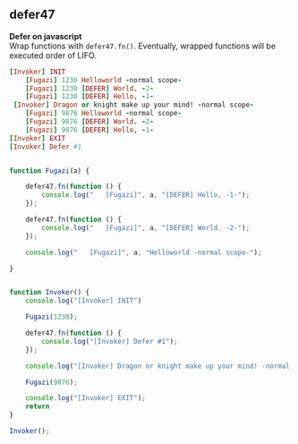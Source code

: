 ## defer47
**Defer on javascript**<br/>
Wrap functions with `defer47.fn()`. Eventually, wrapped functions will be executed order of LIFO. 


```ruby
[Invoker] INIT
    [Fugazi] 1230 Helloworld -normal scope-
    [Fugazi] 1230 [DEFER] World. -2-
    [Fugazi] 1230 [DEFER] Hello, -1-
 [Invoker] Dragon or knight make up your mind! -normal scope-
    [Fugazi] 9876 Helloworld -normal scope-
    [Fugazi] 9876 [DEFER] World. -2-
    [Fugazi] 9876 [DEFER] Hello, -1-
[Invoker] EXIT
[Invoker] Defer #1
```

```javascript

function Fugazi(a) {

	defer47.fn(function () {
		console.log("   [Fugazi]", a, "[DEFER] Hello, -1-");
	});

	defer47.fn(function () {
		console.log("   [Fugazi]", a, "[DEFER] World. -2-");
	});

	console.log("   [Fugazi]", a, "Helloworld -normal scope-");

}


function Invoker() {
	console.log("[Invoker] INIT")

	Fugazi(1230);

	defer47.fn(function () {
		console.log("[Invoker] Defer #1");
	});

	console.log("[Invoker] Dragon or knight make up your mind! -normal scope-");

	Fugazi(9876);

	console.log("[Invoker] EXIT");
	return
}

Invoker();
```


